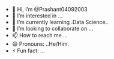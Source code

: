 - 👋 Hi, I’m @Prashant04092003
- 👀 I’m interested in ...
- 🌱 I’m currently learning .Data Science..
- 💞️ I’m looking to collaborate on ...
- 📫 How to reach me ...
- 😄 Pronouns: ..He/Him.
- ⚡ Fun fact: ...

<!---
Prashant04092003/Prashant04092003 is a ✨ special ✨ repository because its `README.md` (this file) appears on your GitHub profile.
You can click the Preview link to take a look at your changes.
--->
